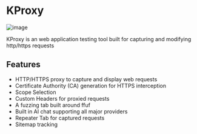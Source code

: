 # KProxy
![image](https://github.com/user-attachments/assets/022d9a59-1636-48ef-bc3e-a7596a8ddde8)


KProxy is an web application testing tool built for capturing and modifying http/https requests

## Features

- HTTP/HTTPS proxy to capture and display web requests
- Certificate Authority (CA) generation for HTTPS interception
- Scope Selection
- Custom Headers for proxied requests
- A fuzzing tab built around ffuf
- Built in AI chat supporting all major providers
- Repeater Tab for captured requests
- Sitemap tracking
